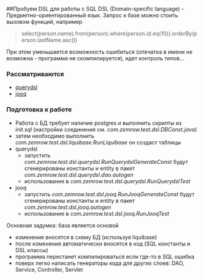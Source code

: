 ##Пробуем DSL для работы с SQL
DSL (Domain-specific language) - Предметно-ориентированный язык. Запрос к базе можно стоить вызовом функций, например 
> select(person.name).from(person).where(person.id.eq(10)).orderBy(person.lastName.asc())

При этом уменьшается возможность ошибиться (опечатка в имени не возможна - программа не скомпилируется), идет контроль типов...

### Рассматриваются                                                                                                                        
* [querydsl](http://www.querydsl.com/)
* [jooq](https://www.jooq.org/)  

### Подготовка к работе
* Работа с БД требует наличие postgres и выполнить скрипты из _init.sql_ (настройки соединения см. _com.zemrow.test.dsl.DBConst.java_)
* затем необходимо выполнить _com.zemrow.test.dsl.liquibase.RunLiquibase_ он создаст таблицы
* querydsl
  * запустить _com.zemrow.test.dsl.querydsl.RunQuerydslGenerateConst_ будут сгенерированы константы и entity в пакет _com.zemrow.test.dsl.querydsl.dao.autogen_
  * использование в _com.zemrow.test.dsl.querydsl.RunQuerydslTest_
* jooq
  * запустить _com.zemrow.test.dsl.jooq.RunJooqGenerateConst_ будут сгенерированы константы и entity в пакет _com.zemrow.test.dsl.jooq.autogen_
  * использование в _com.zemrow.test.dsl.jooq.RunJooqTest_

Основная задумка: база является основой
* изменения вносятся в схему БД (используя liquibase)
* после изменения автоматически вносятся в код (SQL константы и DSL классы)
* программа перестанет компилироваться если где-то в SQL ошибка
* поверх легко написать генераторы кода для других слоев: DAO, Service, Controller, Servlet